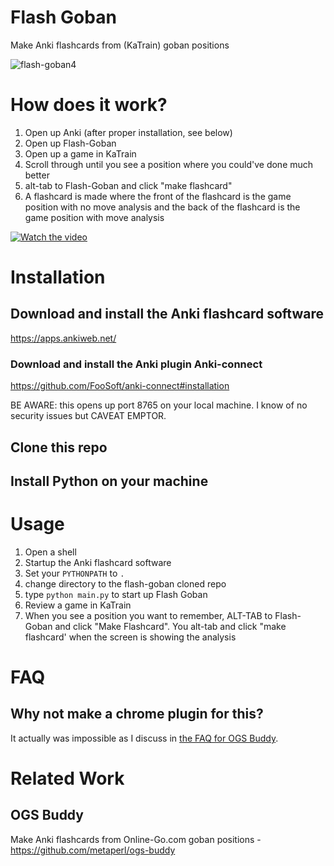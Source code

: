 # Flash Goban

Make Anki flashcards from (KaTrain) goban positions

![flash-goban4](https://user-images.githubusercontent.com/21293/190810634-b885e3a0-af1a-44e9-a2b1-f1018db7dc90.png)


# How does it work?

1. Open up Anki (after proper installation, see below)
2. Open up Flash-Goban
3. Open up a game in KaTrain
5. Scroll through until you see a position where you could've done much better
6. alt-tab to Flash-Goban and click "make flashcard"
7. A flashcard is made where the front of the flashcard is the game position with no move analysis and the back of the flashcard is the game position with move analysis

[![Watch the video]()](https://youtu.be/4B0VT44Aof4)

# Installation

## Download and install the Anki flashcard software

https://apps.ankiweb.net/

### Download and install the Anki plugin Anki-connect

https://github.com/FooSoft/anki-connect#installation

BE AWARE: this opens up port 8765 on your local machine. I know of no security issues but CAVEAT EMPTOR.

## Clone this repo

## Install Python on your machine

# Usage

1. Open a shell
2. Startup the Anki flashcard software
3. Set your `PYTHONPATH` to `.`
4. change directory to the flash-goban cloned repo
5. type `python main.py` to start up Flash Goban
6. Review a game in KaTrain
7. When you see a position you want to remember, ALT-TAB to Flash-Goban and click "Make Flashcard". You alt-tab and click "make flashcard' when the screen is showing the analysis



# FAQ

## Why not make a chrome plugin for this?

It actually was impossible as I discuss in [the FAQ for OGS Buddy](https://github.com/metaperl/ogs-buddy#faq).

# Related Work

## OGS Buddy

Make Anki flashcards from Online-Go.com goban positions - https://github.com/metaperl/ogs-buddy
